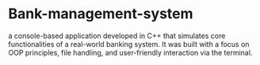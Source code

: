 # Bank-management-system
a console-based application developed in C++ that simulates core functionalities of a real-world banking system. It was built with a focus on OOP principles, file handling, and user-friendly interaction via the terminal.
